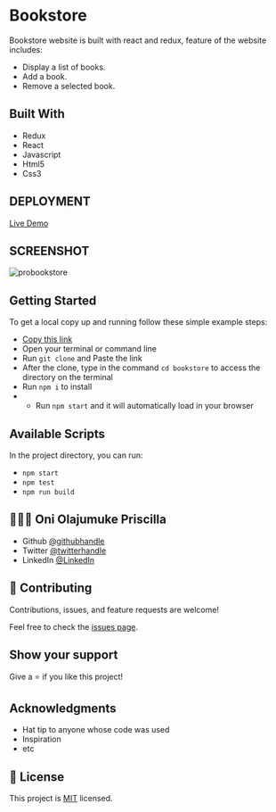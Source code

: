 # Bookstore
Bookstore website is built with react and redux, feature of the website includes:

- Display a list of books.
- Add a book.
- Remove a selected book.

## Built With
- Redux
- React
- Javascript
- Html5
- Css3
## DEPLOYMENT
[Live Demo](https://deploy-preview-4--serene-kare-79146f.netlify.app/)

## SCREENSHOT
![probookstore](https://user-images.githubusercontent.com/69638013/135599340-b2521d66-9267-4275-a24c-b38ada48a610.png)



## Getting Started

To get a local copy up and running follow these simple example steps:

- [Copy this link](https://github.com/prolajumokeoni/bookstore)
- Open your terminal or command line
- Run `git clone` and Paste the link
- After the clone, type in the command `cd bookstore` to access the directory on the terminal
- Run `npm i` to install
- - Run `npm start` and it will automatically load in your browser


## Available Scripts

In the project directory, you can run:

- `npm start`
- `npm test`
- `npm run build`

## 👩🏿‍🏫 **Oni Olajumuke Priscilla**

- Github [@githubhandle](https://github.com/prolajumokeoni)
- Twitter [@twitterhandle](https://twitter.com/prolajumokeoni)
- LinkedIn [@LinkedIn](https://www.linkedin.com/in/olajumoke-priscilla-oni-44a48b162/)

## 🤝 Contributing

Contributions, issues, and feature requests are welcome!

Feel free to check the [issues page](https://github.com/prolajumokeoni/math-magicians/issues).

## Show your support

Give a ⭐️ if you like this project!

## Acknowledgments

- Hat tip to anyone whose code was used
- Inspiration
- etc


## 📝 License

This project is [MIT](https://github.com/prolajumokeoni/bookstore/blob/development/LICENSE) licensed.

